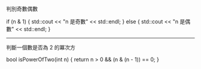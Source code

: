 判別奇數偶數

if (n & 1) {
    std::cout << "n 是奇數" << std::endl;
} else {
    std::cout << "n 是偶數" << std::endl;
}

------------------------------------
判斷一個數是否為 2 的冪次方

bool isPowerOfTwo(int n) {
    return n > 0 && (n & (n - 1)) == 0;
}